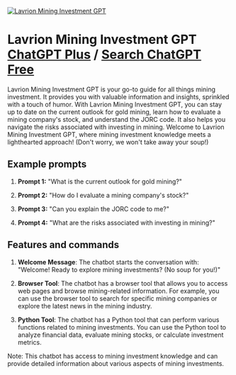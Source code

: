 
[![Lavrion Mining Investment GPT](https://files.oaiusercontent.com/file-v5EqIAMcoZ9JL2g0MQX5Xu2T?se=2123-10-17T04%3A05%3A32Z&sp=r&sv=2021-08-06&sr=b&rscc=max-age%3D31536000%2C%20immutable&rscd=attachment%3B%20filename%3DLavrion%2520Mining%2520Logo.jpg&sig=mC9zYssKE0MiOLR3LeV/wTFej0EZXIEPtp3RSMucThE%3D)](https://chat.openai.com/g/g-SjLgF6KU7-lavrion-mining-investment-gpt)

# Lavrion Mining Investment GPT [ChatGPT Plus](https://chat.openai.com/g/g-SjLgF6KU7-lavrion-mining-investment-gpt) / [Search ChatGPT Free](https://gptcall.net/index.html#/?search=Lavrion%20Mining%20Investment%20GPT)

Lavrion Mining Investment GPT is your go-to guide for all things mining investment. It provides you with valuable information and insights, sprinkled with a touch of humor. With Lavrion Mining Investment GPT, you can stay up to date on the current outlook for gold mining, learn how to evaluate a mining company's stock, and understand the JORC code. It also helps you navigate the risks associated with investing in mining. Welcome to Lavrion Mining Investment GPT, where mining investment knowledge meets a lighthearted approach! (Don't worry, we won't take away your soup!)

## Example prompts

1. **Prompt 1:** "What is the current outlook for gold mining?"

2. **Prompt 2:** "How do I evaluate a mining company's stock?"

3. **Prompt 3:** "Can you explain the JORC code to me?"

4. **Prompt 4:** "What are the risks associated with investing in mining?"

## Features and commands

1. **Welcome Message**: The chatbot starts the conversation with: "Welcome! Ready to explore mining investments? (No soup for you!)"

2. **Browser Tool**: The chatbot has a browser tool that allows you to access web pages and browse mining-related information. For example, you can use the browser tool to search for specific mining companies or explore the latest news in the mining industry.

3. **Python Tool**: The chatbot has a Python tool that can perform various functions related to mining investments. You can use the Python tool to analyze financial data, evaluate mining stocks, or calculate investment metrics.

Note: This chatbot has access to mining investment knowledge and can provide detailed information about various aspects of mining investments.


